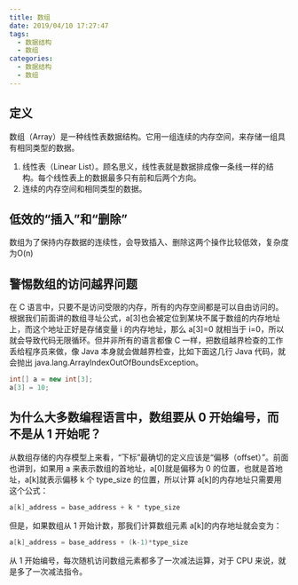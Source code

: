 ```yaml
---
title: 数组
date: 2019/04/10 17:27:47
tags:
  - 数据结构
  - 数组
categories:
  - 数据结构
  - 数组
---
```


## 定义
数组（Array）是一种线性表数据结构。它用一组连续的内存空间，来存储一组具有相同类型的数据。
1. 线性表（Linear List）。顾名思义，线性表就是数据排成像一条线一样的结构。每个线性表上的数据最多只有前和后两个方向。
2. 连续的内存空间和相同类型的数据。
  
<!-- more -->

## 低效的“插入”和“删除”
数组为了保持内存数据的连续性，会导致插入、删除这两个操作比较低效，复杂度为O(n)

## 警惕数组的访问越界问题
在 C 语言中，只要不是访问受限的内存，所有的内存空间都是可以自由访问的。根据我们前面讲的数组寻址公式，a[3]也会被定位到某块不属于数组的内存地址上，而这个地址正好是存储变量 i 的内存地址，那么 a[3]=0 就相当于 i=0，所以就会导致代码无限循环。但并非所有的语言都像 C 一样，把数组越界检查的工作丢给程序员来做，像 Java 本身就会做越界检查，比如下面这几行 Java 代码，就会抛出 java.lang.ArrayIndexOutOfBoundsException。
```java
int[] a = new int[3];
a[3] = 10;
```

## 为什么大多数编程语言中，数组要从 0 开始编号，而不是从 1 开始呢？
从数组存储的内存模型上来看，“下标”最确切的定义应该是“偏移（offset）”。前面也讲到，如果用 a 来表示数组的首地址，a[0]就是偏移为 0 的位置，也就是首地址，a[k]就表示偏移 k 个 type_size 的位置，所以计算 a[k]的内存地址只需要用这个公式：
```C
a[k]_address = base_address + k * type_size
```
但是，如果数组从 1 开始计数，那我们计算数组元素 a[k]的内存地址就会变为：
```C
a[k]_address = base_address + (k-1)*type_size
``````
从 1 开始编号，每次随机访问数组元素都多了一次减法运算，对于 CPU 来说，就是多了一次减法指令。
